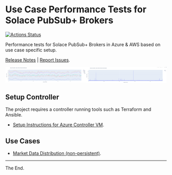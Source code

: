 # Use Case Performance Tests for Solace PubSub+ Brokers

[![Actions Status](https://github.com/solace-iot-team/az-use-case-perf-tests/workflows/test-uc-non-persistent/badge.svg)](https://github.com/solace-iot-team/az-use-case-perf-tests/actions)

Performance tests for Solace PubSub+ Brokers in Azure & AWS based on use case specific setup.

[Release Notes](./ReleaseNotes.md) |
[Report Issues](https://github.com/solace-iot-team/az-use-case-perf-tests/issues).


<div style="display: flex">
  <div>
    <img src="./images/img-1.png" alt="Snow" style="width:100%">
  </div>
  <div>
    <img src="./images/img-2.png" alt="Forest" style="width:100%">
  </div>
</div>


## Setup Controller

  The project requires a controller running tools such as Terraform and Ansible.

  - [Setup Instructions for Azure Controller VM](./infrastructure/controller/azure).

## Use Cases

  - [Market Data Distribution (non-persistent)](./uc-non-persistent).


---
The End.
